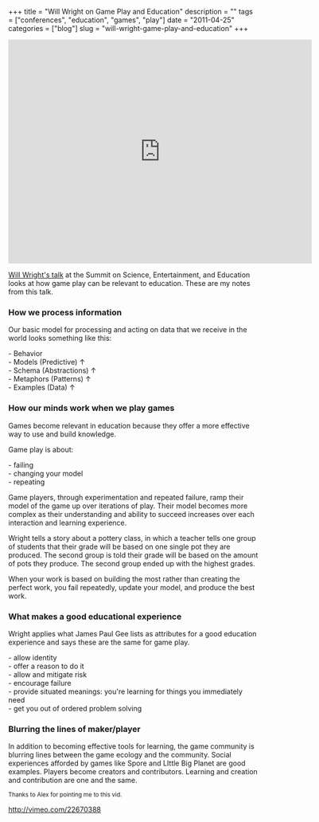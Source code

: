 +++
title = "Will Wright on Game Play and Education"
description = ""
tags = ["conferences", "education", "games", "play"]
date = "2011-04-25"
categories = ["blog"]
slug = "will-wright-game-play-and-education"
+++



  <div class="video"><iframe src="http://player.vimeo.com/video/22670388" width="610" height="450" frameborder="0"></iframe></div>
<p><a href="http://vimeo.com/22670388">Will Wright's talk</a> at the Summit on Science, Entertainment, and Education looks at how game play can be relevant to education. These are my notes from this talk.</p>
<h3>How we process information</h3>
<p>Our basic model for processing and acting on data that we receive in the world looks something like this:</p>
<p>- Behavior<br />
- Models (Predictive) ↑<br />
- Schema (Abstractions) ↑<br />
- Metaphors (Patterns) ↑<br />
- Examples (Data) ↑</p>
<h3>How our minds work when we play games</h3>
<p>Games become relevant in education because they offer a more effective way to use and build knowledge. </p>
<p>Game play is about:</p>
<p>- failing<br />
- changing your model<br />
- repeating</p>
<p>Game players, through experimentation and repeated failure, ramp their model of the game up over iterations of play. Their model becomes more complex as their understanding and ability to succeed increases over each interaction and learning experience.</p>
<p>Wright tells a story about a pottery class, in which a teacher tells one group of students that their grade will be based on one single pot they are produced. The second group is told their grade will be based on the amount of pots they produce. The second group ended up with the highest grades.</p>
<p>When your work is based on building the most rather than creating the perfect work, you fail repeatedly, update your model, and produce the best work.</p>
<h3>What makes a good educational experience</h3>
<p>Wright applies what James Paul Gee lists as attributes for a good education experience and says these are the same for game play.</p>
<p>- allow identity<br />
- offer a reason to do it<br />
- allow and mitigate risk<br />
- encourage failure<br />
- provide situated meanings: you're learning for things you immediately need<br />
- get you out of ordered problem solving</p>
<h3>Blurring the lines of maker/player</h3>
<p>In addition to becoming effective tools for learning, the game community is blurring lines between the game ecology and the community. Social experiences afforded by games like Spore and LIttle Big Planet are good examples. Players become creators and contributors. Learning and creation and contribution are one and the same.</p>
<p><small>Thanks to Alex for pointing me to this vid.</small></p>
    
  <a href="http://vimeo.com/22670388">http://vimeo.com/22670388</a>
